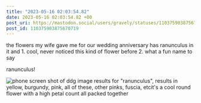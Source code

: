 ```yaml
---
title: "2023-05-16 02:03:54.82"
date: 2023-05-16 02:03:54.82 +00
post_uri: https://mastodon.social/users/gravely/statuses/110375903875670719
post_id: 110375903875670719
---
```

the flowers my wife gave me for our wedding anniversary has ranunculus in it and 1. cool, never noticed this kind of flower before 2. what a fun name to say

ranunculus!


![phone screen shot of ddg image results for "ranunculus", results in yellow, burgundy, pink, all of these, other pinks, fuscia, etcit's a cool round flower with a high petal count all packed together](/images/110375903514058374.png)

